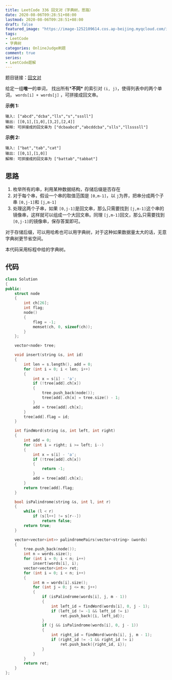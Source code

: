 ```yaml
---
title: LeetCode 336 回文对（字典树，思路）
date: 2020-08-06T09:28:51+08:00
lastmod: 2020-08-06T09:28:51+08:00
draft: false
featured_image: "https://image-1252109614.cos.ap-beijing.myqcloud.com/img/20210508221015.png"
tags:
- LeetCode
- 字典树
categories: OnlineJudge刷题
comment: true
series:
- LeetCode题解
---
```


题目链接：[回文对](https://leetcode-cn.com/problems/palindrome-pairs/)

给定一组**唯一**的单词， 找出所有***不同\*** 的索引对 `(i, j)`，使得列表中的两个单词， `words[i] + words[j]` ，可拼接成回文串。

**示例 1:**

```
输入: ["abcd","dcba","lls","s","sssll"]
输出: [[0,1],[1,0],[3,2],[2,4]] 
解释: 可拼接成的回文串为 ["dcbaabcd","abcddcba","slls","llssssll"]
```

**示例 2:**

```
输入: ["bat","tab","cat"]
输出: [[0,1],[1,0]] 
解释: 可拼接成的回文串为 ["battab","tabbat"]
```

## 思路

1. 枚举所有的串，利用某种数据结构，存储后缀是否存在
2. 对于每个串，假设一个串的取值范围是 `[0,m-1]`，以 `j`为界，把串分成两个子串 `[0,j-1]`和 `[j,m-1]`
3. 处理这两个子串，如果 `[0,j-1]`是回文串，那么只需要找到 `[j,m-1]`这个串的镜像串，这样就可以组成一个大回文串。同理 `[j,m-1]`回文，那么只需要找到 `[0,j-1]`的镜像串，保存答案即可。

对于存储后缀，可以用哈希也可以用字典树，对于这种如果数据量太大的话，无意字典树更节省空间。

本代码采用标程中给的字典树。

## 代码

```cpp
class Solution
{
public:
    struct node
    {
        int ch[26];
        int flag;
        node()
        {
            flag = -1;
            memset(ch, 0, sizeof(ch));
        }
    };

    vector<node> tree;

    void insert(string &s, int id)
    {
        int len = s.length(), add = 0;
        for (int i = 0; i < len; i++)
        {
            int x = s[i] - 'a';
            if (!tree[add].ch[x])
            {
                tree.push_back(node());
                tree[add].ch[x] = tree.size() - 1;
            }
            add = tree[add].ch[x];
        }
        tree[add].flag = id;
    }

    int findWord(string &s, int left, int right)
    {
        int add = 0;
        for (int i = right; i >= left; i--)
        {
            int x = s[i] - 'a';
            if (!tree[add].ch[x])
            {
                return -1;
            }
            add = tree[add].ch[x];
        }
        return tree[add].flag;
    }

    bool isPalindrome(string &s, int l, int r)
    {
        while (l < r)
            if (s[l++] != s[r--])
                return false;
        return true;
    }

    vector<vector<int>> palindromePairs(vector<string> &words)
    {
        tree.push_back(node());
        int n = words.size();
        for (int i = 0; i < n; i++)
            insert(words[i], i);
        vector<vector<int>> ret;
        for (int i = 0; i < n; i++)
        {
            int m = words[i].size();
            for (int j = 0; j <= m; j++)
            {
                if (isPalindrome(words[i], j, m - 1))
                {
                    int left_id = findWord(words[i], 0, j - 1);
                    if (left_id != -1 && left_id != i)
                        ret.push_back({i, left_id});
                }
                if (j && isPalindrome(words[i], 0, j - 1))
                {
                    int right_id = findWord(words[i], j, m - 1);
                    if (right_id != -1 && right_id != i)
                        ret.push_back({right_id, i});
                }
            }
        }
        return ret;
    }
};
```
